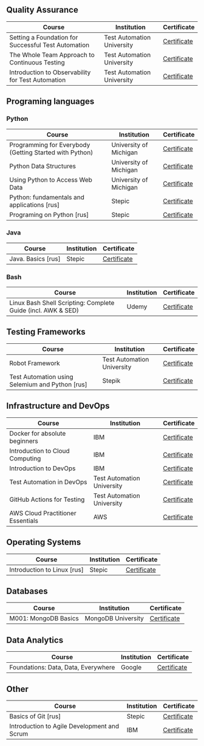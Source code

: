 ## Quality Assurance

| Course | Institution | Certificate |
| --- | --- | --- |
|Setting a Foundation for Successful Test Automation|Test Automation University|[Certificate](https://testautomationu.applitools.com/certificate/?id=ae0b90ac)|
|The Whole Team Approach to Continuous Testing|Test Automation University|[Certificate](https://testautomationu.applitools.com/certificate/?id=bc423680)|
|Introduction to Observability for Test Automation|Test Automation University|[Certificate](https://testautomationu.applitools.com/certificate/?id=460e669d)|

## Programing languages

### Python

| Course | Institution | Certificate |
| --- | --- | --- |
|Programming for Everybody (Getting Started with Python) | University of Michigan | [Certificate](https://www.coursera.org/account/accomplishments/certificate/3LHRGZ2B4Z5B) |
|Python Data Structures |  University of Michigan | [Certificate](https://www.coursera.org/account/accomplishments/certificate/RJP79U54W4NY) |
|Using Python to Access Web Data |  University of Michigan | [Certificate](https://www.coursera.org/account/accomplishments/certificate/2DA9NQLTXQWN) |
|Python: fundamentals and applications [rus]|Stepic|[Certificate](https://stepik.org/cert/35420)|
|Programing on Python [rus]|Stepic|[Certificate](https://stepik.org/cert/25845)|

### Java

| Course | Institution | Certificate |
| --- | --- | --- |
|Java. Basics [rus]|Stepic|[Certificate](https://stepik.org/cert/163153)|

### Bash

| Course | Institution | Certificate |
| --- | --- | --- |
|Linux Bash Shell Scripting: Complete Guide (incl. AWK & SED)|Udemy|[Certificate](https://www.udemy.com/certificate/UC-c206d5f1-7c60-45c8-8c40-07399e997ef6/)|

## Testing Frameworks

| Course | Institution | Certificate |
| --- | --- | --- |
|Robot Framework|Test Automation University|[Certificate]([https://testautomationu.applitools.com/](https://testautomationu.applitools.com/certificate/?id=053f992b))|
|Test Automation using Selemium and Python [rus] | Stepik | [Certificate](https://stepik.org/cert/2121817) |

## Infrastructure and DevOps

| Course | Institution | Certificate |
| --- | --- | --- |
|Docker for absolute beginners|IBM|[Certificate](https://coursera.org/share/427041750cd6fa838c75fa542f880506)|
|Introduction to Cloud Computing|IBM|[Certificate](https://coursera.org/share/c4fb86665b6053db4f1d43c4fb1bf606)|
|Introduction to DevOps|IBM|[Certificate](https://coursera.org/share/d4bfe0b9b21ba445553c12344ab43de7)|
|Test Automation in DevOps|Test Automation University|[Certificate](https://testautomationu.applitools.com/certificate/?id=6ba5c851)|
|GitHub Actions for Testing|Test Automation University|[Certificate](https://testautomationu.applitools.com/certificate/?id=4ef2bd42)|
|AWS Cloud Practitioner Essentials|AWS|[Certificate](https://github.com/dariaamir/moocs/blob/2001fe75116f17f17348b4d037b9d5904e718148/134_3_5361543_1717133743_AWS%20Course%20Completion%20Certificate.pdf)|

## Operating Systems

| Course | Institution | Certificate |
| --- | --- | --- |
|Introduction to Linux [rus]|Stepic|[Certificate](https://stepik.org/cert/48194)|

## Databases

| Course | Institution | Certificate |
| --- | --- | --- |
|M001: MongoDB Basics| MongoDB University |[Certificate](http://university.mongodb.com/course_completion/af0fe8b5-c429-4e5b-903a-baa0bff1)|

## Data Analytics

| Course | Institution | Certificate |
| --- | --- | --- |
|Foundations: Data, Data, Everywhere|Google|[Certificate](https://coursera.org/share/eeb6955e35151072a5c111d06510d4d5)|

## Other

| Course | Institution | Certificate |
| --- | --- | --- |
|Basics of Git [rus]|Stepic|[Certificate](https://stepik.org/cert/110020)|
|Introduction to Agile Development and Scrum|IBM|[Certificate](https://coursera.org/share/d1c31decb9bebe537fcb6553e4f527d5)|

